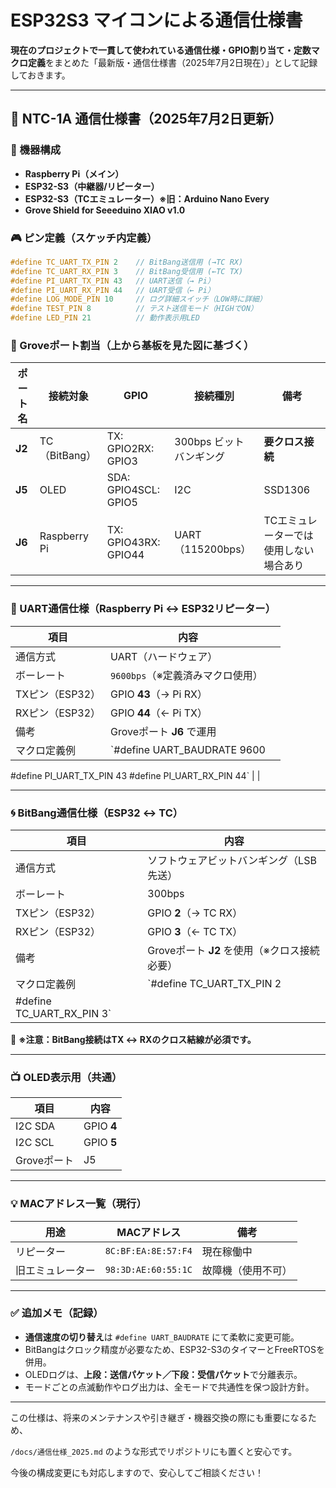 # ESP32S3 マイコンによる通信仕様書

**現在のプロジェクトで一貫して使われている通信仕様・GPIO割り当て・定数マクロ定義**をまとめた「最新版・通信仕様書（2025年7月2日現在）」として記録しておきます。

---

## 📘 NTC-1A 通信仕様書（2025年7月2日更新）

### 🧩 機器構成

- **Raspberry Pi（メイン）**
- **ESP32-S3（中継器/リピーター）**
- **ESP32-S3（TCエミュレーター）※旧：Arduino Nano Every**
- **Grove Shield for Seeeduino XIAO v1.0**

### 🎮 ピン定義（スケッチ内定義）

```c
#define TC_UART_TX_PIN 2    // BitBang送信用 (→TC RX)
#define TC_UART_RX_PIN 3    // BitBang受信用 (←TC TX)
#define PI_UART_TX_PIN 43   // UART送信（→ Pi）
#define PI_UART_RX_PIN 44   // UART受信（← Pi）
#define LOG_MODE_PIN 10     // ログ詳細スイッチ（LOW時に詳細）
#define TEST_PIN 8          // テスト送信モード（HIGHでON）
#define LED_PIN 21          // 動作表示用LED
```

### 🧷 Groveポート割当（上から基板を見た図に基づく）

| ポート名 | 接続対象 | GPIO | 接続種別 | 備考 |
| --- | --- | --- | --- | --- |
| **J2** | TC（BitBang） | TX: GPIO2RX: GPIO3 | 300bps ビットバンギング | **要クロス接続** |
| **J5** | OLED | SDA: GPIO4SCL: GPIO5 | I2C | SSD1306 |
| **J6** | Raspberry Pi | TX: GPIO43RX: GPIO44 | UART（115200bps） | TCエミュレーターでは使用しない場合あり |

---

### 📡 UART通信仕様（Raspberry Pi ↔ ESP32リピーター）

| 項目 | 内容 |  |
| --- | --- | --- |
| 通信方式 | UART（ハードウェア） |  |
| ボーレート | `9600bps`（※定義済みマクロ使用） |  |
| TXピン（ESP32） | GPIO **43**（→ Pi RX） |  |
| RXピン（ESP32） | GPIO **44**（← Pi TX） |  |
| 備考 | Groveポート **J6** で運用 |  |
| マクロ定義例 | `#define UART_BAUDRATE 9600
#define PI_UART_TX_PIN 43
#define PI_UART_RX_PIN 44` |  |

---

### 🌀 BitBang通信仕様（ESP32 ↔ TC）

| 項目 | 内容 |
| --- | --- |
| 通信方式 | ソフトウェアビットバンギング（LSB先送） |
| ボーレート | 300bps |
| TXピン（ESP32） | GPIO **2**（→ TC RX） |
| RXピン（ESP32） | GPIO **3**（← TC TX） |
| 備考 | Groveポート **J2** を使用（※クロス接続必要） |
| マクロ定義例 | `#define TC_UART_TX_PIN 2
#define TC_UART_RX_PIN 3` |

📌 **※注意：BitBang接続はTX ↔ RXのクロス結線が必須です。**

---

### 📺 OLED表示用（共通）

| 項目 | 内容 |
| --- | --- |
| I2C SDA | GPIO **4** |
| I2C SCL | GPIO **5** |
| Groveポート | J5 |

---

### 💡 MACアドレス一覧（現行）

| 用途 | MACアドレス | 備考 |
| --- | --- | --- |
| リピーター | `8C:BF:EA:8E:57:F4` | 現在稼働中 |
| 旧エミュレーター | `98:3D:AE:60:55:1C` | 故障機（使用不可） |

---

### ✅ 追加メモ（記録）

- **通信速度の切り替え**は `#define UART_BAUDRATE` にて柔軟に変更可能。
- BitBangはクロック精度が必要なため、ESP32-S3のタイマーとFreeRTOSを併用。
- OLEDログは、**上段：送信パケット／下段：受信パケット**で分離表示。
- モードごとの点滅動作やログ出力は、全モードで共通性を保つ設計方針。

---

この仕様は、将来のメンテナンスや引き継ぎ・機器交換の際にも重要になるため、

`/docs/通信仕様_2025.md` のような形式でリポジトリにも置くと安心です。

今後の構成変更にも対応しますので、安心してご相談ください！